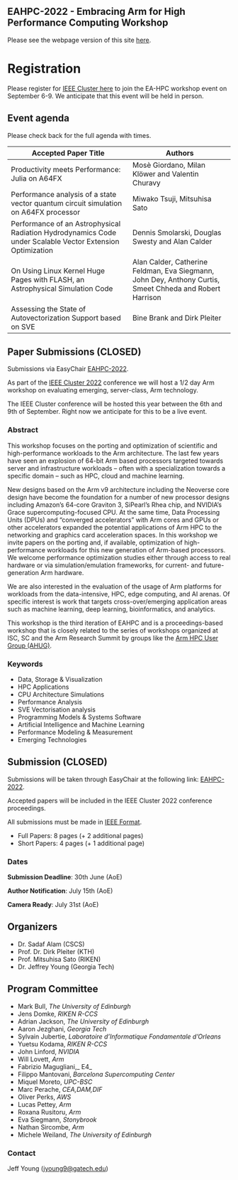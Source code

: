 ## EAHPC-2022 - Embracing Arm for High Performance Computing Workshop

Please see the webpage version of this site [here](https://arm-hpc-user-group.github.io/eahpc-2022/).

# Registration

Please register for [IEEE Cluster here](https://clustercomp.org/2022/registration/) to join the EA-HPC workshop event on September 6-9. We anticipate that this event will be held in person. 

## Event agenda

Please check back for the full agenda with times. 

| Accepted Paper Title                                         | Authors                                                      |
| ------------------------------------------------------------ | ------------------------------------------------------------ |
| Productivity  meets Performance: Julia on A64FX              | Mosè Giordano, Milan Klöwer and  Valentin Churavy            |
| Performance  analysis of a state vector quantum circuit simulation on A64FX processor | Miwako Tsuji, Mitsuhisa Sato                                 |
| Performance  of an Astrophysical Radiation Hydrodynamics Code under Scalable Vector  Extension Optimization | Dennis Smolarski, Douglas Swesty  and Alan Calder            |
| On  Using Linux Kernel Huge Pages with FLASH, an Astrophysical Simulation Code | Alan Calder, Catherine Feldman,  Eva Siegmann, John Dey, Anthony Curtis, Smeet Chheda and Robert Harrison |
| Assessing  the State of Autovectorization Support based on SVE | Bine Brank and Dirk Pleiter                                  |

## Paper Submissions (CLOSED)

Submissions via EasyChair [EAHPC-2022](https://easychair.org/conferences/?conf=eahpc2022).

As part of the [IEEE Cluster 2022](https://clustercomp.org/2022/) conference we will host a 1/2 day Arm workshop on evaluating emerging, server-class, Arm technology.

The IEEE Cluster conference will be hosted this year between the 6th and 9th of September. Right now we anticipate for this to be a live event.

### Abstract
This workshop focuses on the porting and optimization of scientific and high-performance workloads to the Arm architecture. The last few years have seen an explosion of 64-bit Arm based processors targeted towards server and infrastructure workloads – often with a specialization towards a specific domain – such as HPC, cloud and machine learning.

New designs based on the Arm v9 architecture including the Neoverse core design have become the foundation for a number of new processor designs including Amazon’s 64-core Graviton 3, SiPearl’s Rhea chip, and NVIDIA’s Grace supercomputing-focused CPU. At the same time, Data Processing Units (DPUs) and “converged accelerators” with Arm cores and GPUs or other accelerators expanded the potential applications of Arm HPC to the networking and graphics card acceleration spaces.
In this workshop we invite papers on the porting and, if available, optimization of high-performance workloads for this new generation of Arm-based processors. We welcome performance optimization studies either through access to real hardware or via simulation/emulation frameworks, for current- and future-generation Arm hardware. 

We are also interested in the evaluation of the usage of Arm platforms for workloads from the data-intensive, HPC, edge computing,  and AI arenas. Of specific interest is work that targets cross-over/emerging application areas such as machine learning, deep learning, bioinformatics, and analytics.

This workshop is the third iteration of EAHPC and is a proceedings-based workshop that is closely related to the series of workshops organized at ISC, SC and the Arm Research Summit by groups like the [Arm HPC User Group (AHUG)](a-hug.org).

### Keywords

* Data, Storage & Visualization
* HPC Applications
* CPU Architecture Simulations
* Performance Analysis
* SVE Vectorisation analysis
* Programming Models & Systems Software
* Artificial Intelligence and Machine Learning
* Performance Modeling & Measurement
* Emerging Technologies

## Submission (CLOSED)


Submissions will be taken through EasyChair at the following link: [EAHPC-2022](https://easychair.org/conferences/?conf=eahpc2022).

Accepted papers will be included in the IEEE Cluster 2022 conference proceedings.

All submissions must be made in [IEEE Format](https://www.ieee.org/conferences/publishing/templates.html). 

* Full Papers: 8 pages (+ 2 additional pages)
* Short Papers: 4 pages (+ 1 additional page)

### Dates

**Submission Deadline**: 30th June (AoE)

**Author Notification**: July 15th (AoE)

**Camera Ready**: July 31st (AoE)

## Organizers

* Dr. Sadaf Alam (CSCS)
* Prof. Dr. Dirk Pleiter (KTH)
* Prof. Mitsuhisa Sato (RIKEN)
* Dr. Jeffrey Young (Georgia Tech)


## Program Committee

- Mark Bull, _The University of Edinburgh_
- Jens Domke, _RIKEN R-CCS_
- Adrian Jackson, _The University of Edinburgh_
- Aaron Jezghani, _Georgia Tech_
- Sylvain Jubertie, _Laboratoire d’Informatique Fondamentale d’Orleans_
- Yuetsu Kodama, _RIKEN R-CCS_
- John Linford, _NVIDIA_
- Will Lovett, _Arm_
- Fabrizio Magugliani,_ E4_
- Filippo Mantovani, _Barcelona Supercomputing Center_
- Miquel Moreto, _UPC-BSC_
- Marc Perache, _CEA,DAM,DIF_
- Oliver Perks, _AWS_
- Lucas Pettey, _Arm_
- Roxana Rusitoru, _Arm_
- Eva Siegmann, _Stonybrook_
- Nathan Sircombe, _Arm_
- Michele Weiland, _The University of Edinburgh_

### Contact
Jeff Young (jyoung9@gatech.edu)
